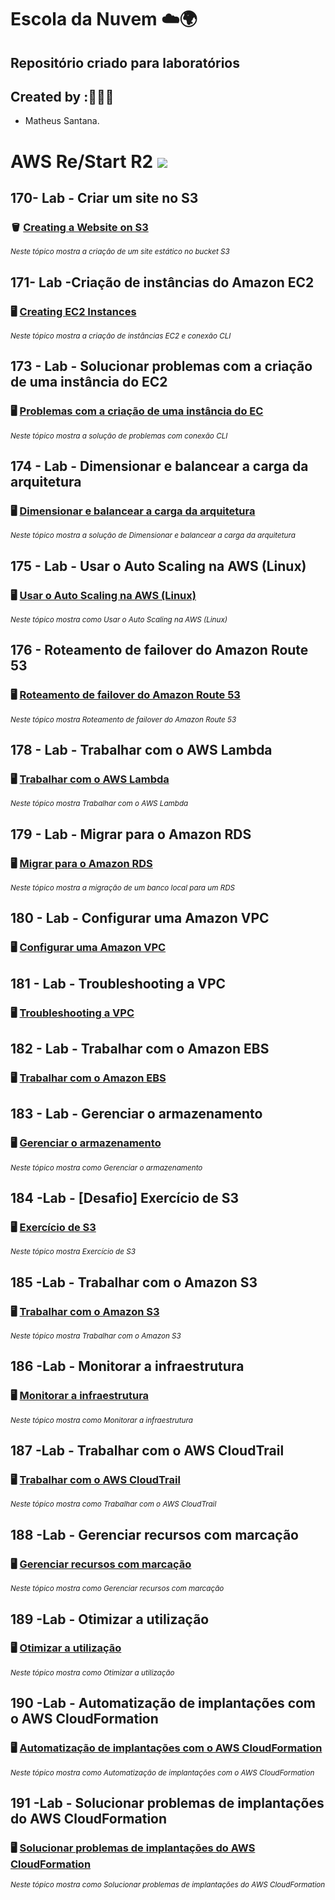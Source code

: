 # Escola da Nuvem ☁️🌍

## Repositório criado para laboratórios 

## Created by :🙋🏾‍♂️

- Matheus Santana.

# AWS Re/Start R2 <img src="https://img.shields.io/badge/Em%20Andamento-8A2BE2"/>

## 170- Lab - Criar um site no S3

### 🪣 [Creating a Website on S3](https://github.com/maathewssantana/escoladanuvem/blob/main/labs/Criar%20um%20Site%20no%20S3.md)

<sub> _Neste tópico mostra a criação de um site estático no bucket S3_ </sub>

## 171- Lab -Criação de instâncias do Amazon EC2

### 🖥️ [Creating EC2 Instances](https://github.com/maathewssantana/escoladanuvem/blob/main/labs/Amazon%20EC2.md)

<sub> _Neste tópico mostra a criação de instâncias EC2 e conexão CLI_ </sub>

## 173 - Lab - Solucionar problemas com a criação de uma instância do EC2 

### 🖥️ [Problemas com a criação de uma instância do EC](https://github.com/maathewssantana/escoladanuvem/blob/main/labs/173%20-%20Lab%20-%20Solucionar%20problemas%20para%20criar%20uma%20inst%C3%A2ncia.md)

<sub> _Neste tópico mostra a solução de problemas com conexão CLI_ </sub>


## 174 - Lab - Dimensionar e balancear a carga da arquitetura

### 🖥️ [Dimensionar e balancear a carga da arquitetura](https://github.com/maathewssantana/escoladanuvem/blob/main/labs/174%20-%20Lab%20-%20Dimensionar%20e%20balancear%20a%20carga%20da%20arquitetura.md)

<sub> _Neste tópico mostra a solução de Dimensionar e balancear a carga da arquitetura_ </sub>

## 175 - Lab - Usar o Auto Scaling na AWS (Linux)

### 🖥️ [Usar o Auto Scaling na AWS (Linux)](https://github.com/maathewssantana/escoladanuvem/blob/main/labs/175%20-%20Lab%20-%20Usar%20o%20Auto%20Scaling%20na%20AWS%20(Linux).md)

<sub> _Neste tópico mostra como Usar o Auto Scaling na AWS (Linux)_ </sub>

## 176 - Roteamento de failover do Amazon Route 53

### 🖥️ [Roteamento de failover do Amazon Route 53](https://github.com/maathewssantana/escoladanuvem/blob/main/labs/176%20-%20Lab%20-%20Roteamento%20de%20failover%20do%20Amazon%20Route%2053.md)

<sub> _Neste tópico mostra Roteamento de failover do Amazon Route 53_ </sub>

## 178 - Lab - Trabalhar com o AWS Lambda

### 🖥️ [Trabalhar com o AWS Lambda](https://github.com/maathewssantana/escoladanuvem/blob/main/labs/178%20-%20Lab%20-%20Trabalhar%20com%20o%20AWS%20Lambda.md)

<sub> _Neste tópico mostra Trabalhar com o AWS Lambda_ </sub>

## 179 - Lab - Migrar para o Amazon RDS

### 🖥️ [Migrar para o Amazon RDS](https://github.com/maathewssantana/escoladanuvem/blob/main/labs/178%20-%20Lab%20-%20Trabalhar%20com%20o%20AWS%20Lambda.md)

<sub> _Neste tópico mostra a migração de um banco local para um RDS_ </sub>

## 180 - Lab - Configurar uma Amazon VPC

### 🖥️ [Configurar uma Amazon VPC](https://github.com/maathewssantana/escoladanuvem/blob/main/labs/180%20-%20Lab%20-%20Configurar%20uma%20Amazon%20VPC.md)

## 181 - Lab - Troubleshooting a VPC

### 🖥️ [Troubleshooting a VPC](https://github.com/maathewssantana/escoladanuvem/blob/main/labs/181%20-%20Lab%20-%20Solucionar%20problemas%20de%20uma%20VPC.md)

## 182 - Lab - Trabalhar com o Amazon EBS

### 🖥️ [Trabalhar com o Amazon EBS](https://github.com/maathewssantana/escoladanuvem/blob/main/labs/180%20-%20Lab%20-%20Configurar%20uma%20Amazon%20VPC.md)

## 183 - Lab - Gerenciar o armazenamento

### 🖥️ [Gerenciar o armazenamento](https://github.com/maathewssantana/escoladanuvem/edit/main/labs/183%20-%20Lab%20-%20Gerenciar%20o%20armazenamento.md)

<sub> _Neste tópico mostra como Gerenciar o armazenamento_ </sub>

## 184 -Lab - [Desafio] Exercício de S3

### 🖥️ [Exercício de S3](https://github.com/maathewssantana/escoladanuvem/blob/main/labs/184%20-Lab%20-%20%5BDesafio%5D%20Exerc%C3%ADcio%20de%20S3.md)

<sub> _Neste tópico mostra Exercício de S3_ </sub>

## 185 -Lab - Trabalhar com o Amazon S3

### 🖥️ [Trabalhar com o Amazon S3](https://github.com/maathewssantana/escoladanuvem/blob/main/labs/185%20-%20Lab%20-Trabalhar%20com%20o%20Amazon%20S3.md)

<sub> _Neste tópico mostra Trabalhar com o Amazon S3_ </sub>

## 186 -Lab - Monitorar a infraestrutura

### 🖥️ [Monitorar a infraestrutura](https://github.com/maathewssantana/escoladanuvem/blob/main/labs/186%20-%20Lab%20-%20Monitorar%20a%20infraestrutura.md)

<sub> _Neste tópico mostra como Monitorar a infraestrutura_ </sub>

## 187 -Lab - Trabalhar com o AWS CloudTrail

### 🖥️ [Trabalhar com o AWS CloudTrail](https://github.com/maathewssantana/escoladanuvem/blob/main/labs/186%20-%20Lab%20-%20Monitorar%20a%20infraestrutura.md)

<sub> _Neste tópico mostra como Trabalhar com o AWS CloudTrail_ </sub>

## 188 -Lab - Gerenciar recursos com marcação

### 🖥️ [Gerenciar recursos com marcação](https://github.com/maathewssantana/escoladanuvem/blob/main/labs/186%20-%20Lab%20-%20Monitorar%20a%20infraestrutura.md)

<sub> _Neste tópico mostra como Gerenciar recursos com marcação_ </sub>

## 189 -Lab -  Otimizar a utilização

### 🖥️ [Otimizar a utilização](https://github.com/maathewssantana/escoladanuvem/blob/main/labs/186%20-%20Lab%20-%20Monitorar%20a%20infraestrutura.md)

<sub> _Neste tópico mostra como Otimizar a utilização_ </sub>

## 190 -Lab - Automatização de implantações com o AWS CloudFormation

### 🖥️ [Automatização de implantações com o AWS CloudFormation](https://github.com/maathewssantana/escoladanuvem/blob/main/labs/190%20-%20Lab%20-%20Automatiza%C3%A7%C3%A3o%20de%20implanta%C3%A7%C3%B5es%20com%20o%20AWS%20CloudFormation.md)

<sub> _Neste tópico mostra como Automatização de implantações com o AWS CloudFormation_ </sub>

## 191 -Lab - Solucionar problemas de implantações do AWS CloudFormation

### 🖥️ [Solucionar problemas de implantações do AWS CloudFormation](https://github.com/maathewssantana/escoladanuvem/blob/main/labs/186%20-%20Lab%20-%20Monitorar%20a%20infraestrutura.md)

<sub> _Neste tópico mostra como Solucionar problemas de implantações do AWS CloudFormation_ </sub>
